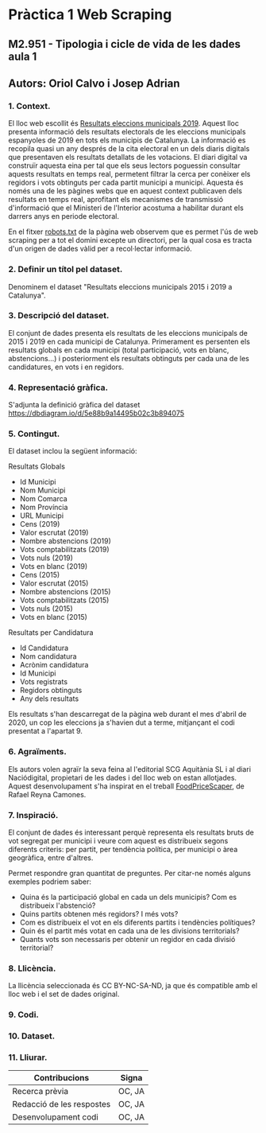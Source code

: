 # Pràctica 1 Web Scraping
## M2.951 - Tipologia i cicle de vida de les dades aula 1
## Autors: Oriol Calvo i Josep Adrian

### 1. Context. 
<!--Explicar en quin context s'ha recol·lectat la informació. Explicar per
què el lloc web triat proporciona aquesta informació.-->
El lloc web escollit és [Resultats eleccions municipals 2019](https://www.naciodigital.cat/municipals2019). Aquest lloc presenta informació dels resultats electorals de les eleccions municipals espanyoles de 2019 en tots els municipis de Catalunya. La informació es recopila quasi un any després de la cita electoral en un dels diaris digitals que presentaven els resultats detallats de les votacions. El diari digital va construïr aquesta eina per tal que els seus lectors poguessin consultar aquests resultats en temps real, permetent filtrar la cerca per conèixer els regidors i vots obtinguts per cada partit municipi a municipi. Aquesta és només una de les pàgines webs que en aquest context publicaven dels resultats en temps real, aprofitant els mecanismes de transmissió d'informació que el Ministeri de l'Interior acostuma a habilitar durant els darrers anys en periode electoral.

En el fitxer [robots.txt](https://nucli.naciodigital.cat/robots.txt) de la pàgina web observem que es permet l'ús de web scraping per a tot el domini excepte un directori, per la qual cosa es tracta d'un origen de dades vàlid per a recol·lectar informació.

### 2. Definir un títol pel dataset. 
<!--Triar un títol que sigui descriptiu.-->
Denominem el dataset "Resultats eleccions municipals 2015 i 2019 a Catalunya".
### 3. Descripció del dataset. 
<!--Desenvolupar una descripció breu del conjunt de dades
que s'ha extret (és necessari que aquesta descripció tingui sentit amb el títol
triat).-->
El conjunt de dades presenta els resultats de les eleccions municipals de 2015 i 2019 en cada municipi de Catalunya. Primerament es persenten els resultats globals en cada municipi (total participació, vots en blanc, abstencions...) i posteriorment els resultats obtinguts per cada una de les candidatures, en vots i en regidors.
### 4. Representació gràfica. 
<!--Presentar una imatge o esquema que identifiqui el
dataset visualment-->
S'adjunta la definició gràfica del dataset
https://dbdiagram.io/d/5e88b9a14495b02c3b894075
### 5. Contingut. 
<!--Explicar els camps que inclou el dataset, el període de temps de les
dades i com s'ha recollit.-->
El dataset inclou la següent informació:

Resultats Globals
* Id Municipi
* Nom Municipi
* Nom Comarca
* Nom Província
* URL Municipi
* Cens (2019)
* Valor escrutat (2019)
* Nombre abstencions (2019)
* Vots comptabilitzats (2019)
* Vots nuls (2019)
* Vots en blanc (2019)
* Cens (2015)
* Valor escrutat (2015)
* Nombre abstencions (2015)
* Vots comptabilitzats (2015)
* Vots nuls (2015)
* Vots en blanc (2015)

Resultats per Candidatura
* Id Candidatura
* Nom candidatura
* Acrònim candidatura
* Id Municipi
* Vots registrats
* Regidors obtinguts
* Any dels resultats

Els resultats s'han descarregat de la pàgina web durant el mes d'abril de 2020, un cop les eleccions ja s'havien dut a terme, mitjançant el codi presentat a l'apartat 9.

### 6. Agraïments. 
<!--Presentar el propietari del conjunt de dades. És necessari incloure
cites de recerca o anàlisis anteriors (si n'hi ha).-->
Els autors volen agraïr la seva feina al l'editorial SCG Aquitània SL i al diari Naciódigital, propietari de les dades i del lloc web on estan allotjades. Aquest desenvolupament s'ha inspirat en el treball [FoodPriceScaper](https://github.com/rafoelhonrado/foodPriceScraper), de Rafael Reyna Camones.

### 7. Inspiració. 
<!--Explicar per què és interessant aquest conjunt de dades i quines
preguntes es pretenen respondre.-->
El conjunt de dades és interessant perquè representa els resultats bruts de vot segregat per municipi i veure com aquest es distribueix segons diferents criteris: per partit, per tendència política, per municipi o àrea geogràfica, entre d'altres. 

Permet respondre gran quantitat de preguntes. Per citar-ne només alguns exemples podriem saber:
- Quina és la participació global en cada un dels municipis? Com es distribueix l'abstenció?
- Quins partits obtenen més regidors? I més vots?
- Com es distribueix el vot en els diferents partits i tendències polítiques?
- Quin és el partit més votat en cada una de les divisions territorials?
- Quants vots son necessaris per obtenir un regidor en cada divisió territorial?

### 8. Llicència. 
<!--Seleccionar una d'aquestes llicències pel dataset resultant i explicar
el motiu de la seva selecció:
○ Released Under CC0: Public Domain License
○ Released Under CC BY-NC-SA 4.0 License
○ Released Under CC BY-SA 4.0 License
○ Database released under Open Database License, individual contents
under Database Contents License
○ Other (specified above)
○ Unknown License-->
La llicència seleccionada és CC BY-NC-SA-ND, ja que és compatible amb el lloc web i el set de dades original.

### 9. Codi. 
<!--Adjuntar el codi amb el qual s'ha generat el dataset, preferiblement en
Python o, alternativament, en R.-->
### 10. Dataset. 
<!--Publicar el dataset en format CSV a Zenodo amb una xicoteta
descripció.-->
### 11. Lliurar. 
<!--Presentar el treball amb el DOI del dataset a Github-->

| Contribucions             | Signa  |
|---------------------------|--------|
| Recerca prèvia            | OC, JA |
| Redacció de les respostes | OC, JA |
| Desenvolupament codi      | OC, JA |
